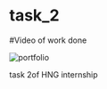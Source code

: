 # task_2
#Video of work done


![portfolio](https://user-images.githubusercontent.com/59015618/136328977-2f67dd36-67cd-4f78-a45d-1c72962b9737.gif)









task 2of HNG internship

